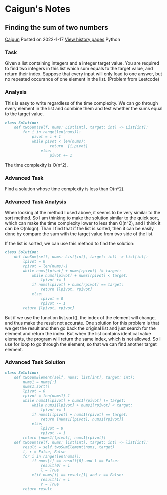 # Caigun's Notes
## Finding the sum of two numbers
[Caigun](https://caigun.github.io/my_page.md) 
Posted on 2022-1-17 [View history pages](https://caigun.github.io/content.md)
Python

### Task
Given a list containing integers and a integer target value.
You are required to find two integers in this list which sum equals to the target value, and return their index. Suppose that every input will only lead to one answer, but no repeated occurance of one element in the list.
(Problem from Leetcode)

### Analysis
This is easy to write regardless of the time complexity. We can go through every element in the list and combine them and test whether the sums equal to the target value.
```Markdown
class Solution:
    def twoSum(self, nums: List[int], target: int) -> List[int]:
        for i in range(len(nums)):
            pivot = i + 1
            while pivot < len(nums):
                    return  [i,pivot]
                else:
                    pivot += 1
```
The time complexity is O(n^2).

### Advanced Task
Find a solution whose time complexity is less than O(n^2).

### Advanced Task Analysis
When looking at the method I used above, it seems to be very similar to the sort method. So I am thinking to make the solution similar to the quick sort, which can make the time complexity lower to less than O(n^2), and I think it can be O(nlogn).
Than I find that if the list is sorted, then it can be easily done by compare the sum with the target value from two side of the list.

If the list is sorted, we can use this method to find the solution:
```Markdown
class Solution:
    def twoSum(self, nums: List[int], target: int) -> List[int]:
        lpivot = 0
        rpivot = len(nums)-1
        while nums[lpivot] + nums[rpivot] != target:
            while nums[lpivot] + nums[rpivot] < target:
                lpivot += 1
            if nums[lpivot] + nums[rpivot] == target:
                return [lpivot, rpivot]
            else:
                lpivot = 0
                rpivot -= 1
        return [lpivot, rpivot]
```
But if we use the function list.sort(), the index of the element will change, and thus make the result not accurate. One solution for this problem is that we get the result and then go back the original list and just search for the element and return the index. But when the list contains identical value elements, the program will return the same index, which is not allowed. So I use for loop to go through the element, so that we can find another target element.

### Advanced Task Solution
```Markdown
class Solution:
    def twoSumElement(self, nums: list[int], target: int):
        nums1 = nums[:]
        nums1.sort()
        lpivot = 0
        rpivot = len(nums1)-1
        while nums1[lpivot] + nums1[rpivot] != target:
            while nums1[lpivot] + nums1[rpivot] < target:
                lpivot += 1
            if nums1[lpivot] + nums1[rpivot] == target:
                return [nums1[lpivot], nums1[rpivot]]
            else:
                lpivot = 0
                rpivot -= 1
        return [nums1[lpivot], nums1[rpivot]]
    def twoSum(self, nums: list[int], target: int) -> list[int]:
        result = self.twoSumElement(nums, target)
        l, r = False, False
        for i in range(len(nums)):
            if nums[i] == result[0] and l == False:
                result[0] = i 
                l = True
            elif nums[i] == result[1] and r == False:
                result[1] = i
                r = True
        return result
```